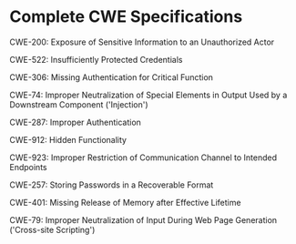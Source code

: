 

# Complete CWE Specifications

CWE-200: Exposure of Sensitive Information to an Unauthorized Actor

CWE-522: Insufficiently Protected Credentials

CWE-306: Missing Authentication for Critical Function

CWE-74: Improper Neutralization of Special Elements in Output Used by a Downstream Component ('Injection')

CWE-287: Improper Authentication

CWE-912: Hidden Functionality

CWE-923: Improper Restriction of Communication Channel to Intended Endpoints

CWE-257: Storing Passwords in a Recoverable Format

CWE-401: Missing Release of Memory after Effective Lifetime

CWE-79: Improper Neutralization of Input During Web Page Generation ('Cross-site Scripting')
